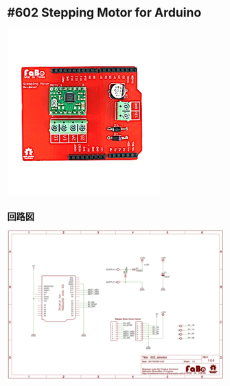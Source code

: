 # #602 Stepping Motor for Arduino

  
![](./img/602_stmotor.jpg)
<!--COLORME-->

## 回路図

![](./img/602_stmotor_sch.png)
